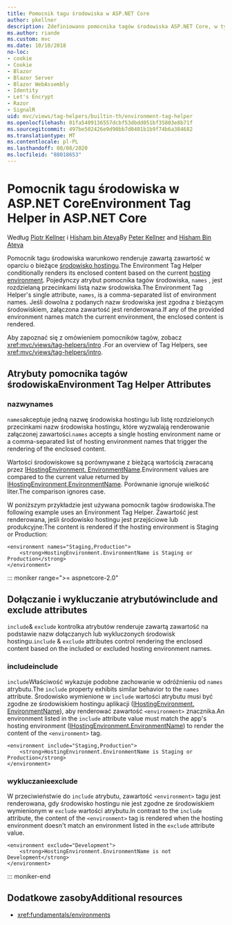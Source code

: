 ```yaml
---
title: Pomocnik tagu środowiska w ASP.NET Core
author: pkellner
description: Zdefiniowano pomocnika tagów środowiska ASP.NET Core, w tym wszystkie właściwości
ms.author: riande
ms.custom: mvc
ms.date: 10/10/2018
no-loc:
- cookie
- Cookie
- Blazor
- Blazor Server
- Blazor WebAssembly
- Identity
- Let's Encrypt
- Razor
- SignalR
uid: mvc/views/tag-helpers/builtin-th/environment-tag-helper
ms.openlocfilehash: 01fa5409136557dcbf53dbdd051bf35803e8b71f
ms.sourcegitcommit: 497be502426e9d90bb7d0401b1b9f74b6a384682
ms.translationtype: MT
ms.contentlocale: pl-PL
ms.lasthandoff: 08/08/2020
ms.locfileid: "88018653"
---
```

# <a name="environment-tag-helper-in-aspnet-core"></a><span data-ttu-id="ab6c9-103">Pomocnik tagu środowiska w ASP.NET Core</span><span class="sxs-lookup"><span data-stu-id="ab6c9-103">Environment Tag Helper in ASP.NET Core</span></span>

<span data-ttu-id="ab6c9-104">Według [Piotr Kellner](https://peterkellner.net) i [Hisham bin Ateya](https://twitter.com/hishambinateya)</span><span class="sxs-lookup"><span data-stu-id="ab6c9-104">By [Peter Kellner](https://peterkellner.net) and [Hisham Bin Ateya](https://twitter.com/hishambinateya)</span></span>

<span data-ttu-id="ab6c9-105">Pomocnik tagu środowiska warunkowo renderuje zawartą zawartość w oparciu o bieżące [środowisko hostingu](xref:fundamentals/environments).</span><span class="sxs-lookup"><span data-stu-id="ab6c9-105">The Environment Tag Helper conditionally renders its enclosed content based on the current [hosting environment](xref:fundamentals/environments).</span></span> <span data-ttu-id="ab6c9-106">Pojedynczy atrybut pomocnika tagów środowiska, `names` , jest rozdzielaną przecinkami listą nazw środowiska.</span><span class="sxs-lookup"><span data-stu-id="ab6c9-106">The Environment Tag Helper's single attribute, `names`, is a comma-separated list of environment names.</span></span> <span data-ttu-id="ab6c9-107">Jeśli dowolna z podanych nazw środowiska jest zgodna z bieżącym środowiskiem, załączona zawartość jest renderowana.</span><span class="sxs-lookup"><span data-stu-id="ab6c9-107">If any of the provided environment names match the current environment, the enclosed content is rendered.</span></span>

<span data-ttu-id="ab6c9-108">Aby zapoznać się z omówieniem pomocników tagów, zobacz <xref:mvc/views/tag-helpers/intro> .</span><span class="sxs-lookup"><span data-stu-id="ab6c9-108">For an overview of Tag Helpers, see <xref:mvc/views/tag-helpers/intro>.</span></span>

## <a name="environment-tag-helper-attributes"></a><span data-ttu-id="ab6c9-109">Atrybuty pomocnika tagów środowiska</span><span class="sxs-lookup"><span data-stu-id="ab6c9-109">Environment Tag Helper Attributes</span></span>

### <a name="names"></a><span data-ttu-id="ab6c9-110">nazwy</span><span class="sxs-lookup"><span data-stu-id="ab6c9-110">names</span></span>

<span data-ttu-id="ab6c9-111">`names`akceptuje jedną nazwę środowiska hostingu lub listę rozdzielonych przecinkami nazw środowiska hostingu, które wyzwalają renderowanie załączonej zawartości.</span><span class="sxs-lookup"><span data-stu-id="ab6c9-111">`names` accepts a single hosting environment name or a comma-separated list of hosting environment names that trigger the rendering of the enclosed content.</span></span>

<span data-ttu-id="ab6c9-112">Wartości środowiskowe są porównywane z bieżącą wartością zwracaną przez [IHostingEnvironment. EnvironmentName](xref:Microsoft.AspNetCore.Hosting.IHostingEnvironment.EnvironmentName*).</span><span class="sxs-lookup"><span data-stu-id="ab6c9-112">Environment values are compared to the current value returned by [IHostingEnvironment.EnvironmentName](xref:Microsoft.AspNetCore.Hosting.IHostingEnvironment.EnvironmentName*).</span></span> <span data-ttu-id="ab6c9-113">Porównanie ignoruje wielkość liter.</span><span class="sxs-lookup"><span data-stu-id="ab6c9-113">The comparison ignores case.</span></span>

<span data-ttu-id="ab6c9-114">W poniższym przykładzie jest używana pomocnik tagów środowiska.</span><span class="sxs-lookup"><span data-stu-id="ab6c9-114">The following example uses an Environment Tag Helper.</span></span> <span data-ttu-id="ab6c9-115">Zawartość jest renderowana, jeśli środowisko hostingu jest przejściowe lub produkcyjne:</span><span class="sxs-lookup"><span data-stu-id="ab6c9-115">The content is rendered if the hosting environment is Staging or Production:</span></span>

```cshtml
<environment names="Staging,Production">
    <strong>HostingEnvironment.EnvironmentName is Staging or Production</strong>
</environment>
```

::: moniker range=">= aspnetcore-2.0"

## <a name="include-and-exclude-attributes"></a><span data-ttu-id="ab6c9-116">Dołączanie i wykluczanie atrybutów</span><span class="sxs-lookup"><span data-stu-id="ab6c9-116">include and exclude attributes</span></span>

<span data-ttu-id="ab6c9-117">`include`& `exclude` kontrolka atrybutów renderuje zawartą zawartość na podstawie nazw dołączanych lub wykluczonych środowisk hostingu.</span><span class="sxs-lookup"><span data-stu-id="ab6c9-117">`include` & `exclude` attributes control rendering the enclosed content based on the included or excluded hosting environment names.</span></span>

### <a name="include"></a><span data-ttu-id="ab6c9-118">include</span><span class="sxs-lookup"><span data-stu-id="ab6c9-118">include</span></span>

<span data-ttu-id="ab6c9-119">`include`Właściwość wykazuje podobne zachowanie w odróżnieniu od `names` atrybutu.</span><span class="sxs-lookup"><span data-stu-id="ab6c9-119">The `include` property exhibits similar behavior to the `names` attribute.</span></span> <span data-ttu-id="ab6c9-120">Środowisko wymienione w `include` wartości atrybutu musi być zgodne ze środowiskiem hostingu aplikacji ([IHostingEnvironment. EnvironmentName](xref:Microsoft.AspNetCore.Hosting.IHostingEnvironment.EnvironmentName*)), aby renderować zawartość `<environment>` znacznika.</span><span class="sxs-lookup"><span data-stu-id="ab6c9-120">An environment listed in the `include` attribute value must match the app's hosting environment ([IHostingEnvironment.EnvironmentName](xref:Microsoft.AspNetCore.Hosting.IHostingEnvironment.EnvironmentName*)) to render the content of the `<environment>` tag.</span></span>

```cshtml
<environment include="Staging,Production">
    <strong>HostingEnvironment.EnvironmentName is Staging or Production</strong>
</environment>
```

### <a name="exclude"></a><span data-ttu-id="ab6c9-121">wykluczanie</span><span class="sxs-lookup"><span data-stu-id="ab6c9-121">exclude</span></span>

<span data-ttu-id="ab6c9-122">W przeciwieństwie do `include` atrybutu, zawartość `<environment>` tagu jest renderowana, gdy środowisko hostingu nie jest zgodne ze środowiskiem wymienionym w `exclude` wartości atrybutu.</span><span class="sxs-lookup"><span data-stu-id="ab6c9-122">In contrast to the `include` attribute, the content of the `<environment>` tag is rendered when the hosting environment doesn't match an environment listed in the `exclude` attribute value.</span></span>

```cshtml
<environment exclude="Development">
    <strong>HostingEnvironment.EnvironmentName is not Development</strong>
</environment>
```

::: moniker-end

## <a name="additional-resources"></a><span data-ttu-id="ab6c9-123">Dodatkowe zasoby</span><span class="sxs-lookup"><span data-stu-id="ab6c9-123">Additional resources</span></span>

* <xref:fundamentals/environments>
